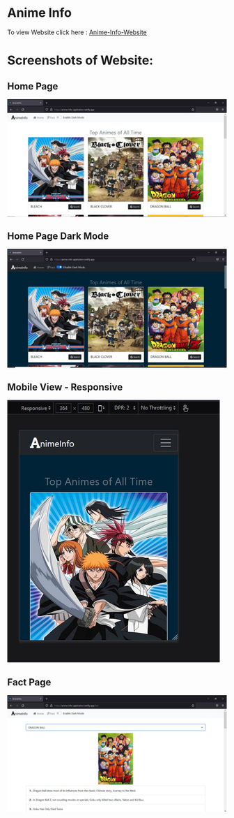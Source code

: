 # Anime Info
 To view Website click here : <a href="https://anime-info-application.netlify.app/fact" >Anime-Info-Website</a>
 
 # Screenshots of Website:
 <h2>Home Page</h2>
 <img src="https://github.com/anujkumar070/AnimeInfo/blob/master/Demo%20Images/homepage.JPG"></img>
 <h2>Home Page Dark Mode</h2>
 <img src="https://github.com/anujkumar070/AnimeInfo/blob/master/Demo%20Images/DarkMode-HomePage.JPG"></img>
 <h2>Mobile View - Responsive</h2>
 <img src="https://github.com/anujkumar070/AnimeInfo/blob/master/Demo%20Images/mobile-view.JPG"></img>
 <h2>Fact Page </h2>
 <img src="https://github.com/anujkumar070/AnimeInfo/blob/master/Demo%20Images/fact-page.JPG"></img>
